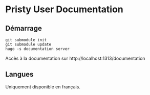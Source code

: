 # Pristy User Documentation

## Démarrage

```
git submodule init
git submodule update
hugo -s documentation server
```
Accès à la documentation sur http://localhost:1313/documentation


## Langues

Uniquement disponible en français.
